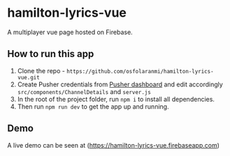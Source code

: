 # hamilton-lyrics-vue
A multiplayer vue page hosted on Firebase.


## How to run this app

1. Clone the repo - `https://github.com/osfolaranmi/hamilton-lyrics-vue.git`
2. Create Pusher credentials from [Pusher dashboard](https://pusher.com) and edit accordingly `src/components/ChannelDetails` and `server.js` 
3. In the root of the project folder, run `npm i` to install all dependencies.
4. Then run `npm run dev` to get the app up and running.

## Demo

A live demo can be seen at (https://hamilton-lyrics-vue.firebaseapp.com)

